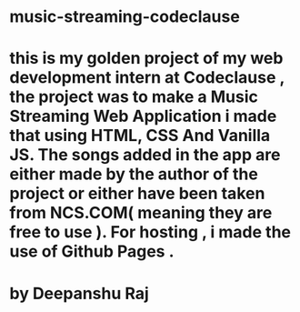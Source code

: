 # music-streaming-codeclause
# this is my golden project of my web development intern at Codeclause , the project was to make a Music Streaming Web Application i made that using HTML, CSS And Vanilla JS. The songs added in the app are either made by the author of the project or either have been taken from NCS.COM( meaning they are free to use ). For hosting , i made the use of Github Pages .








# by Deepanshu Raj 
